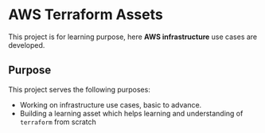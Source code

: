 # AWS Terraform Assets
This project is for learning purpose, here <b>AWS infrastructure</b> use cases are developed.
## Purpose
This project serves the following purposes:
- Working on infrastructure use cases, basic to advance.
- Building a learning asset which helps learning and understanding of `terraform` from scratch
